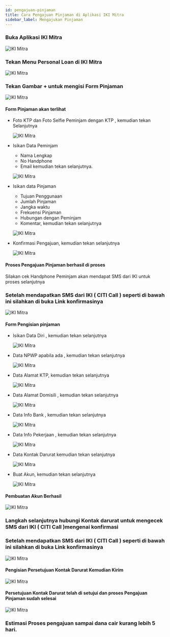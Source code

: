 ```yaml
---
id: pengajuan-pinjaman
title: Cara Pengajuan Pinjaman di Aplikasi IKI Mitra
sidebar_label: Mengajukan Pinjaman
---
```

### Buka Aplikasi IKI Mitra 

![IKI Mitra](assets/11-home.png)

### Tekan Menu Personal Loan di IKI Mitra

![IKI Mitra](assets/11-iki-modal.png)

### Tekan Gambar + untuk mengisi Form Pinjaman

![IKI Mitra](assets/11-add.png)

#### Form Pinjaman akan terlihat
- Foto KTP dan Foto Selfie Peminjam dengan KTP , kemudian tekan Selanjutnya

  ![IKI Mitra](assets/11-foto.png)
- Isikan Data Peminjam 
  - Nama Lengkap 
  - No Handphone
  - Email kemudian tekan selanjutnya.

  ![IKI Mitra](assets/11-peminjam.png)
- Isikan data Pinjaman 
  - Tujuan Penggunaan
  - Jumlah Pinjaman 
  - Jangka waktu
  - Frekuensi Pinjaman
  - Hubungan dengan Peminjam
  - Komentar, kemudian  tekan selanjutnya

  ![IKI Mitra](assets/11-pinjaman.png)

- Konfirmasi Pengajuan, kemudian tekan selanjutnya

  ![IKI Mitra](assets/11-berhasil.png)

#### Proses Pengajuan Pinjaman berhasil di proses 
Silakan cek Handphone Peminjam akan mendapat SMS dari IKI untuk proses selanjutnya


### Setelah mendapatkan SMS dari IKI ( CITI Call ) seperti di bawah ini silahkan di buka Link konfirmasinya

![IKI Mitra](assets/11-sms.png)

#### Form  Pengisian pinjaman 
- Isikan Data Diri , kemudian tekan selanjutnya

  ![IKI Mitra](assets/11-b-data.png)
- Data NPWP apabila ada , kemudian tekan selanjutnya

  ![IKI Mitra](assets/11-b-npwp.png)
- Data Alamat KTP,  kemudian tekan selanjutnya

  ![IKI Mitra](assets/11-b-alamat.png)
- Data Alamat Domisili , kemudian tekan selanjutnya

  ![IKI Mitra](assets/11-b-domisili.png)
- Data Info Bank , kemudian tekan selanjutnya

  ![IKI Mitra](assets/11-b-bank.png)
- Data Info Pekerjaan , kemudian tekan selanjutnya

  ![IKI Mitra](assets/11-b-pekerjaan.png)
- Data Kontak Darurat kemudian tekan selanjutnya

  ![IKI Mitra](assets/11-b-emcon.png)
- Buat Akun,  kemudian tekan selanjutnya

  ![IKI Mitra](assets/11-b-account.png)
#### Pembuatan Akun Berhasil
![IKI Mitra](assets/11-b-account-ok.png)

### Langkah selanjutnya hubungi Kontak darurat untuk mengecek SMS dari IKI ( CITI Call )mengenai konfirmasi

### Setelah mendapatkan SMS dari IKI ( CITI Call ) seperti di bawah ini silahkan di buka Link konfirmasinya
![IKI Mitra](assets/11-c-sms.png)

#### Pengisian Persetujuan Kontak Darurat Kemudian Kirim
![IKI Mitra](assets/11-c-emcon.png)

#### Persetujuan Kontak Darurat telah di setujui dan proses Pengajuan Pinjaman sudah selesai
![IKI Mitra](assets/11-c-sukses.png)

### Estimasi Proses pengajuan sampai dana cair kurang lebih 5 hari.

<script>
    setTimeout(()=>{
        let list = ['fixedHeaderContainer'];
        for (var itemClassName of list) {
            var item = document.getElementsByClassName(itemClassName)[0]
            item.parentNode.removeChild(item)
        }
        document.getElementsByClassName('navPusher')[0].style.paddingTop = 0;
    }, 0)
</script>